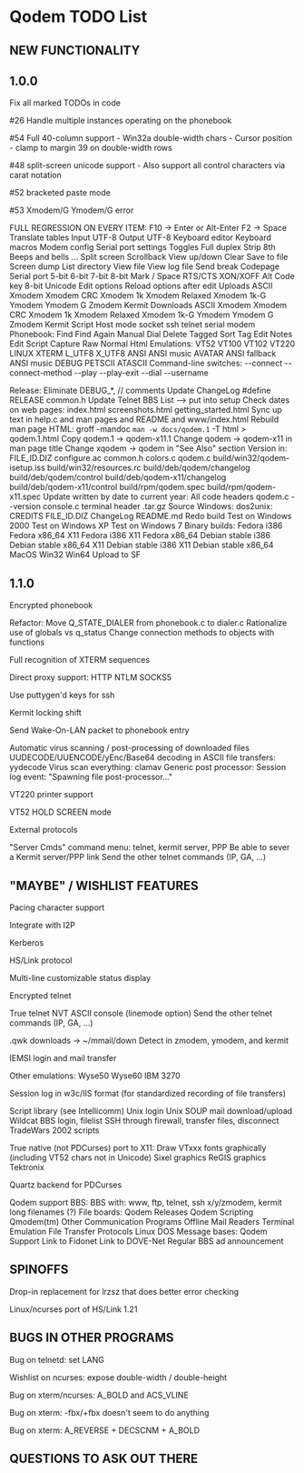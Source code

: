Qodem TODO List
===============

NEW FUNCTIONALITY
-----------------


1.0.0
-----

Fix all marked TODOs in code

#26 Handle multiple instances operating on the phonebook

#54 Full 40-column support
    - Win32a double-width chars
    - Cursor position - clamp to margin 39 on double-width rows

#48 split-screen unicode support
    - Also support all control characters via carat notation

#52 bracketed paste mode

#53 Xmodem/G Ymodem/G error


FULL REGRESSION ON EVERY ITEM:
  F10 -> Enter or Alt-Enter
  F2 -> Space
  Translate tables
    Input
      UTF-8
    Output
      UTF-8
  Keyboard editor
  Keyboard macros
  Modem config
  Serial port settings
  Toggles
    Full duplex
    Strip 8th
    Beeps and bells
    ...
  Split screen
  Scrollback
    View up/down
    Clear
    Save to file
  Screen dump
  List directory
  View file
  View log file
  Send break
  Codepage
  Serial port
    5-bit
    6-bit
    7-bit
    8-bit
    Mark / Space
    RTS/CTS
    XON/XOFF
  Alt Code key
    8-bit
    Unicode
  Edit options
    Reload options after edit
  Uploads
    ASCII
    Xmodem
    Xmodem CRC
    Xmodem 1k
    Xmodem Relaxed
    Xmodem 1k-G
    Ymodem
    Ymodem G
    Zmodem
    Kermit
  Downloads
    ASCII
    Xmodem
    Xmodem CRC
    Xmodem 1k
    Xmodem Relaxed
    Xmodem 1k-G
    Ymodem
    Ymodem G
    Zmodem
    Kermit
  Script
  Host mode
    socket
    ssh
    telnet
    serial
    modem
  Phonebook:
    Find
    Find Again
    Manual Dial
    Delete Tagged
    Sort
    Tag
    Edit Notes
    Edit Script
  Capture
    Raw
    Normal
    Html
  Emulations:
    VT52
    VT100
    VT102
    VT220
    LINUX
    XTERM
    L_UTF8
    X_UTF8
    ANSI
      ANSI music
    AVATAR
      ANSI fallback
        ANSI music
    DEBUG
    PETSCII
    ATASCII
  Command-line switches:
    --connect
    --connect-method
    --play
    --play-exit
    --dial
    --username


Release:
  Eliminate DEBUG_*, // comments
  Update ChangeLog
  #define RELEASE common.h
  Update Telnet BBS List --> put into setup
  Check dates on web pages:
    index.html screenshots.html getting_started.html
  Sync up text in help.c and man pages and README and www/index.html
  Rebuild man page HTML:
    groff -mandoc `man -w docs/qodem.1` -T html > qodem.1.html
  Copy qodem.1 -> qodem-x11.1
    Change qodem -> qodem-x11 in man page title
    Change xqodem -> qodem in "See Also" section
  Version in:
    FILE_ID.DIZ
    configure.ac
    common.h
    colors.c
    qodem.c
    build/win32/qodem-isetup.iss
    build/win32/resources.rc
    build/deb/qodem/changelog
    build/deb/qodem/control
    build/deb/qodem-x11/changelog
    build/deb/qodem-x11/control
    build/rpm/qodem.spec
    build/rpm/qodem-x11.spec
  Update written by date to current year:
    All code headers
    qodem.c --version
    console.c terminal header
  .tar.gz Source
  Windows:
    dos2unix: CREDITS FILE_ID.DIZ ChangeLog README.md
    Redo build
    Test on Windows 2000
    Test on Windows XP
    Test on Windows 7
  Binary builds:
    Fedora i386
    Fedora x86_64
    X11 Fedora i386
    X11 Fedora x86_64
    Debian stable i386
    Debian stable x86_64
    X11 Debian stable i386
    X11 Debian stable x86_64
    MacOS
    Win32
    Win64
  Upload to SF



1.1.0
-----

Encrypted phonebook

Refactor:
  Move Q_STATE_DIALER from phonebook.c to dialer.c
  Rationalize use of globals vs q_status
  Change connection methods to objects with functions

Full recognition of XTERM sequences

Direct proxy support:
  HTTP
    NTLM
  SOCKS5

Use puttygen'd keys for ssh

Kermit locking shift

Send Wake-On-LAN packet to phonebook entry

Automatic virus scanning / post-processing of downloaded files
  UUDECODE/UUENCODE/yEnc/Base64 decoding in ASCII file transfers:
    yydecode
  Virus scan everything:
    clamav
  Generic post processor:
    Session log event: "Spawning file post-processor..."

VT220 printer support

VT52 HOLD SCREEN mode

External protocols

"Server Cmds" command menu: telnet, kermit server, PPP
  Be able to sever a Kermit server/PPP link
  Send the other telnet commands (IP, GA, ...)



"MAYBE" / WISHLIST FEATURES
---------------------------

Pacing character support

Integrate with I2P

Kerberos

HS/Link protocol

Multi-line customizable status display

Encrypted telnet

True telnet NVT ASCII console (linemode option)
  Send the other telnet commands (IP, GA, ...)

.qwk downloads -> ~/mmail/down
  Detect in zmodem, ymodem, and kermit

IEMSI login and mail transfer

Other emulations:
  Wyse50
  Wyse60
  IBM 3270

Session log in w3c/IIS format (for standardized recording of file transfers)

Script library (see Intellicomm)
  Unix login
  Unix SOUP mail download/upload
  Wildcat BBS login, filelist
  SSH through firewall, transfer files, disconnect
  TradeWars 2002 scripts

True native (not PDCurses) port to X11:
  Draw VTxxx fonts graphically (including VT52 chars not in Unicode)
  Sixel graphics
  ReGIS graphics
  Tektronix

Quartz backend for PDCurses


Qodem support BBS:
  BBS with:
    www, ftp, telnet, ssh
    x/y/zmodem, kermit
    long filenames (?)
  File boards:
    Qodem Releases
    Qodem Scripting
    Qmodem(tm)
    Other Communication Programs
    Offline Mail Readers
    Terminal Emulation
    File Transfer Protocols
    Linux
    DOS
  Message bases:
    Qodem Support
  Link to Fidonet
  Link to DOVE-Net
  Regular BBS ad announcement




SPINOFFS
--------

Drop-in replacement for lrzsz that does better error checking

Linux/ncurses port of HS/Link 1.21



BUGS IN OTHER PROGRAMS
----------------------

Bug on telnetd: set LANG

Wishlist on ncurses: expose double-width / double-height

Bug on xterm/ncurses: A_BOLD and ACS_VLINE

Bug on xterm: -fbx/+fbx doesn't seem to do anything

Bug on xterm: A_REVERSE + DECSCNM + A_BOLD



QUESTIONS TO ASK OUT THERE
--------------------------
